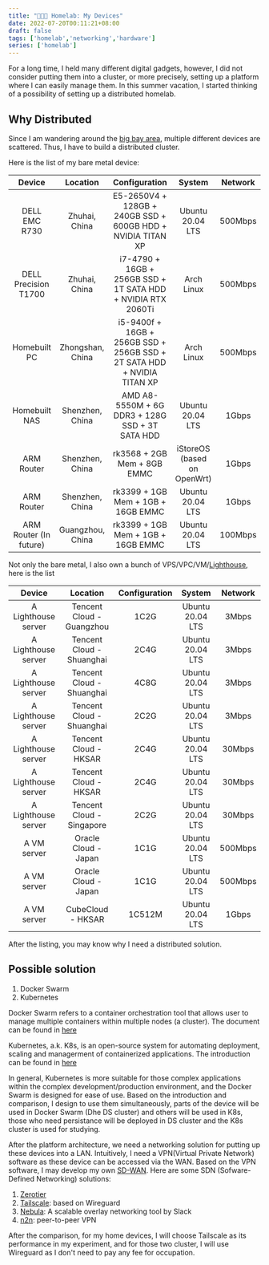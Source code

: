 ```yaml
---
title: "🧑🏿‍💻 Homelab: My Devices"
date: 2022-07-20T00:11:21+08:00
draft: false
tags: ['homelab','networking','hardware']
series: ['homelab']
---
```


<!--more-->

For a long time, I held many different digital gadgets, however, I did not consider putting them into a cluster, or more precisely, setting up a platform where I can easily manage them. In this summer vacation, I started thinking of a possibility of setting up a distributed homelab.

## Why Distributed

Since I am wandering around the [big bay area](https://en.wikipedia.org/wiki/Guangdong%E2%80%93Hong_Kong%E2%80%93Macao_Greater_Bay_Area), multiple different devices are scattered.  Thus, I have to build a distributed cluster.

Here is the list of my bare metal device:

| Device | Location | Configuration | System | Network | 
| :----: | :------: | :-----------: | :----: | :-----: |
| DELL EMC R730 | Zhuhai, China | E5-2650V4 + 128GB + 240GB SSD + 600GB HDD + NVIDIA TITAN XP | Ubuntu 20.04 LTS | 500Mbps |
| DELL Precision T1700 | Zhuhai, China | i7-4790 + 16GB + 256GB SSD + 1T SATA HDD + NVIDIA RTX 2060Ti | Arch Linux | 500Mbps | 
| Homebuilt PC | Zhongshan, China | i5-9400f + 16GB + 256GB SSD + 256GB SSD + 2T SATA HDD + NVIDIA TITAN XP | Arch Linux | 500Mbps |
| Homebuilt NAS | Shenzhen, China | AMD A8-5550M + 6G DDR3 + 128G SSD + 3T SATA HDD |Ubuntu 20.04 LTS | 1Gbps |
| ARM Router | Shenzhen, China | rk3568 + 2GB Mem + 8GB EMMC | iStoreOS (based on OpenWrt) | 1Gbps |
| ARM Router | Shenzhen, China | rk3399 + 1GB Mem + 1GB + 16GB EMMC | Ubuntu 20.04 LTS | 1Gbps |
| ARM Router (In future) | Guangzhou, China | rk3399 + 1GB Mem + 1GB + 16GB EMMC | Ubuntu 20.04 LTS | 100Mbps |

Not only the bare metal, I also own a bunch of VPS/VPC/VM/[Lighthouse](https://www.tencentcloud.com/products/lighthouse), here is the list

| Device | Location | Configuration | System | Network | 
| :----: | :------: | :-----------: | :----: | :-----: |
| A Lighthouse server | Tencent Cloud - Guangzhou | 1C2G | Ubuntu 20.04 LTS | 3Mbps |
| A Lighthouse server | Tencent Cloud - Shuanghai | 2C4G | Ubuntu 20.04 LTS | 3Mbps |
| A Lighthouse server | Tencent Cloud - Shuanghai | 4C8G | Ubuntu 20.04 LTS | 3Mbps |
| A Lighthouse server | Tencent Cloud - Shuanghai | 2C2G | Ubuntu 20.04 LTS | 3Mbps |
| A Lighthouse server | Tencent Cloud - HKSAR | 2C4G | Ubuntu 20.04 LTS | 30Mbps |
| A Lighthouse server | Tencent Cloud - HKSAR | 2C4G | Ubuntu 20.04 LTS | 30Mbps |
| A Lighthouse server | Tencent Cloud - Singapore | 2C2G | Ubuntu 20.04 LTS | 30Mbps |
| A VM server | Oracle Cloud - Japan | 1C1G | Ubuntu 20.04 LTS | 500Mbps |
| A VM server | Oracle Cloud - Japan | 1C1G | Ubuntu 20.04 LTS | 500Mbps |
| A VM server | CubeCloud - HKSAR | 1C512M | Ubuntu 20.04 LTS | 1Gbps |

After the listing, you may know why I need a distributed solution.

## Possible solution 

1. Docker Swarm
2. Kubernetes

Docker Swarm refers to a container orchestration tool that allows user to manage multiple containers within multiple nodes (a cluster). The document can be found in [here](https://docs.docker.com/engine/swarm/)

Kubernetes, a.k. K8s, is an open-source system for automating deployment, scaling and managerment of containerized applications. The introduction can be found in [here](https://kubernetes.io/docs/home/)

In general, Kubernetes is more suitable for those complex applications within the complex development/production environment, and the Docker Swarm is designed for ease of use. Based on the introduction and comparison, I design to use them simultaneously, parts of the device will be used in Docker Swarm (Dhe DS cluster) and others will be used in K8s, those who need persistance will be deployed in DS cluster and the K8s cluster is used for studying.

After the platform architecture, we need a networking solution for putting up these devices into a LAN. Intuitively, I need a VPN(Virtual Private Network) software as these device can be accessed via the WAN. Based on the VPN software, I may develop my own [SD-WAN](https://en.wikipedia.org/wiki/Software-defined_networking). Here are some SDN (Sofware-Defined Networking) solutions:

1. [Zerotier](https://www.zerotier.com/)
2. [Tailscale](http://tailscale.com/): based on Wireguard
3. [Nebula](https://github.com/slackhq/nebula): A scalable overlay networking tool by Slack
4. [n2n](https://github.com/ntop/n2n): peer-to-peer VPN

After the comparison, for my home devices, I will choose Tailscale as its performance in my experiment, and for those two cluster, I will use Wireguard as I don't need to pay any fee for occupation. 







